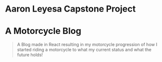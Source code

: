 # Aaron Leyesa Capstone Project
# A Motorcycle Blog

> A Blog made in React resulting in my motorcycle progression of how I started riding a motorcycle to what my current status and what the future holds!
